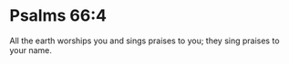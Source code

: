 # Psalms 66:4

All the earth worships you and sings praises to you; they sing praises to your name.
